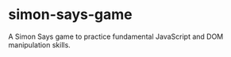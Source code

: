 # simon-says-game
 A Simon Says game to practice fundamental JavaScript and DOM manipulation skills.
